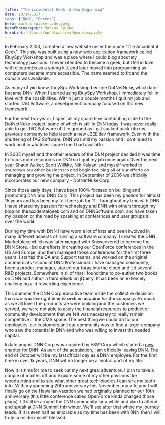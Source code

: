 ```yaml
---
title: "The Accidental Geek: A New Beginning"
date: 10/14/2017
tags: ["DNN", "Career"]
hero: markus-spiske-code.jpeg
heroPhotographer: Markus Spiske
heroLink: https://unsplash.com/@markusspiske
---
```


In February 2003, I created a new website under the name "The Accidental Geek". This site was built using a new web application framework called IBuySpy Workshop and was a place where I could blog about my technology passions. I never intended to become a geek, but I fell in love with electronics as a young kid, and later moved into programming as computers became more accessible. The name seemed to fit: and the domain was available.

<!-- more -->

As many of you know, IbuySpy Workshop became DotNetNuke, which later became [DNN](http://www.dnnsoftware.com). When I started using IBuySpy Workshop, I immediately fell in love with the possibilities. Within just a couple months I quit my job and started TAG Software, a development company focused on this new framework.

For the next two years, I spent all my spare time contibuting code to the DotNetNuke project, some of which is still in DNN today. I was never really able to get TAG Software off the ground as I got sucked back into my previous company to help launch a new J2EE dev framework. Even with the shuttering of TAG Software, DNN was still my passion and I continued to work on it in whatever spare time I had available.

In 2005 myself and the other leaders of the DNN project decided it was time to focus more resources on DNN so I quit my job once again. Over the next year Shaun Walker, Scott Willhite, Nik Kalyani and myself worked to shutdown our other businesses and begin focusing all of our efforts on managing and growing the project. In September of 2006 we officially incorporated our new company - DotNetNuke Corp.

Since those early days, I have been 100% focused on building and promoting DNN and DNN Corp. This project has been my passion for almost 15 years and has been my full-time job for 11. Throughout my time with DNN I have shared my passion for technology and DNN with others through my blog on theaccidentalgeek.com and on DNNSoftware.com, and have taken my passion on the road by speaking at conferences and user groups all over the world.

During my time with DNN I have worn a lot of hats and been involved in many different aspects of running a software company. I created the DNN Marketplace which was later merged with Snowcovered to become the DNN Store. I led our efforts in creating our OpenForce conferences in the US and Europe, and then managed those conferences for the first three years. I started the QA and Support teams, and worked on the original commercial versions of DNN Professional. I have managed community, been a product manager, started our foray into the cloud and led several R&D projects. Somewhere in all of that I found time to co-author two books on DNN and author a third eBook on jQuery. It has been an extremely challenging and rewarding experience.

This summer the DNN Corp executive team made the collective decision that now was the right time to seek an acquirer for the company. As much as we all loved the products we were building and the customers we served, we were not able to apply the financial resources to product or community development that we felt was necessary to really remain competitive in the CMS space. The best thing we could do for our employees, our customers and our community was to find a larger company who saw the potential in DNN and who was willing to invest the needed capital.

In late august DNN Corp was acquired by ESW Corp which started a [new chapter for DNN](http://www.dnnsoftware.com/community-blog/cid/155443/a-new-chapter-for-dnn). As part of the acquisition, I am officially leaving DNN. The end of October will be my last official day as a DNN employee. For the first time in over 15 years, DNN will no longer be a central part of my life.

Now it is time for me to seek out my next great adventure. I plan to take a couple of months off and explore some of my other passions like woodturning and to see what other great technologies I can sink my teeth into. With my upcoming 20th anniversary this November, my wife and I will finally go on the Hawaiian vacation we had originally planned for our 10th anniversary (this little conference called OpenForce kinda changed those plans). I'll still be around the DNN community for a while and plan to attend and speak at DNN Summit this winter. We'll see after that where my journey leads. If it is even half as enjoyable as my time has been with DNN then I will truly consider myself blessed.
